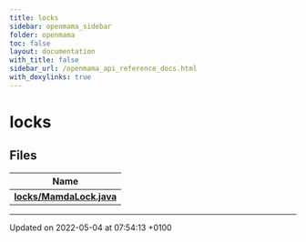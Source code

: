 ```yaml
---
title: locks
sidebar: openmama_sidebar
folder: openmama
toc: false
layout: documentation
with_title: false
sidebar_url: /openmama_api_reference_docs.html
with_doxylinks: true
---
```


# locks



## Files

| Name           |
| -------------- |
| **[locks/MamdaLock.java](MamdaLock_8java.html#file-mamdalock.java)**  |






-------------------------------

Updated on 2022-05-04 at 07:54:13 +0100

